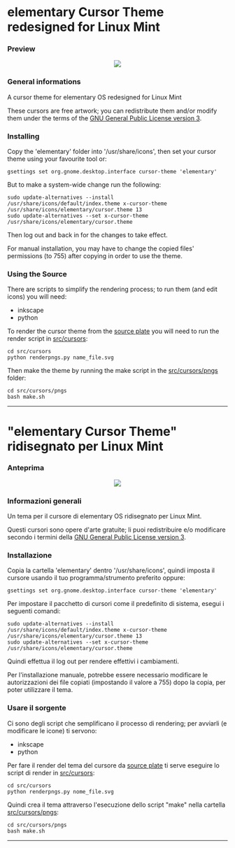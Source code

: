 elementary Cursor Theme redesigned for Linux Mint
=================================================
### Preview

<p align="center">
<img src="https://github.com/AlessandroBusolin/elementary-cursors-for-Mint/blob/master/preview/elementary.png">
</p>

### General informations

A cursor theme for elementary OS redesigned for Linux Mint

These cursors are free artwork; you can redistribute them and/or modify them under the terms of the [GNU General Public License version 3](http://www.gnu.org/licenses/gpl.txt).

### Installing 

Copy the 'elementary' folder into '/usr/share/icons', then set your cursor theme using your favourite tool or:

    gsettings set org.gnome.desktop.interface cursor-theme 'elementary'

But to make a system-wide change run the following:

    sudo update-alternatives --install /usr/share/icons/default/index.theme x-cursor-theme /usr/share/icons/elementary/cursor.theme 13
    sudo update-alternatives --set x-cursor-theme /usr/share/icons/elementary/cursor.theme

Then log out and back in for the changes to take effect.

For manual installation, you may have to change the copied files' permissions (to 755) after copying in order to use the theme.

### Using the Source

There are scripts to simplify the rendering process; to run them (and edit icons) you will need:

 * inkscape
 * python

To render the cursor theme from the [source plate](src/cursors/elementary.svg) you will need to run the render script in [src/cursors](src/cursors):
	
	cd src/cursors
    python renderpngs.py name_file.svg

Then make the theme by running the make script in the [src/cursors/pngs](src/cursors/pngs) folder:

	cd src/cursors/pngs
    bash make.sh

-----------

"elementary Cursor Theme" ridisegnato per Linux Mint
====================================================

### Anteprima

<p align="center">
<img src="https://github.com/AlessandroBusolin/elementary-cursors-for-Mint/blob/master/preview/elementary.png">
</p>

### Informazioni generali

Un tema per il cursore di elementary OS ridisegnato per Linux Mint.

Questi cursori sono opere d'arte gratuite; li puoi redistribuire e/o modificare secondo i termini della [GNU General Public License version 3](http://www.gnu.org/licenses/gpl.txt).

### Installazione

Copia la cartella 'elementary' dentro '/usr/share/icons', quindi imposta il cursore usando il tuo programma/strumento preferito oppure:

    gsettings set org.gnome.desktop.interface cursor-theme 'elementary'

Per impostare il pacchetto di cursori come il predefinito di sistema, esegui i seguenti comandi:

    sudo update-alternatives --install /usr/share/icons/default/index.theme x-cursor-theme /usr/share/icons/elementary/cursor.theme 13
    sudo update-alternatives --set x-cursor-theme /usr/share/icons/elementary/cursor.theme

Quindi effettua il log out per rendere effettivi i cambiamenti.

Per l'installazione manuale, potrebbe essere necessario modificare le autorizzazioni dei file copiati (impostando il valore a 755) dopo la copia, per poter utilizzare il tema.

### Usare il sorgente

Ci sono degli script che semplificano il processo di rendering; per avviarli (e modificare le icone) ti servono:

 * inkscape
 * python

Per fare il render del tema del cursore da [source plate](src/cursors/elementary.svg) ti serve eseguire lo script di render in [src/cursors](src/cursors):

	cd src/cursors
    python renderpngs.py nome_file.svg

Quindi crea il tema attraverso l'esecuzione dello script "make" nella cartella [src/cursors/pngs](src/cursors/pngs): 

	cd src/cursors/pngs
    bash make.sh

-----------
